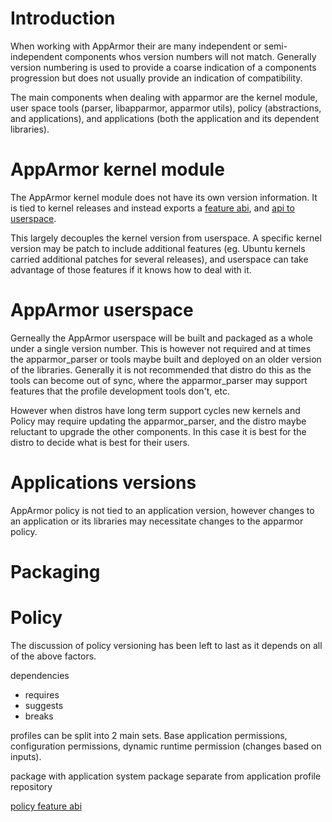 # Introduction

When working with AppArmor their are many independent or semi-independent components whos version numbers will not match. Generally version numbering is used to provide a coarse indication of a components progression but does not usually provide an indication of compatibility.

The main components when dealing with apparmor are the kernel module, user space tools (parser, libapparmor, apparmor utils), policy (abstractions, and applications), and applications (both the application and its dependent libraries).

# AppArmor kernel module

The AppArmor kernel module does not have its own version information. It is tied to kernel releases and instead exports a [feature abi](AppArmorFeatureABI), and [api to userspace](AppArmorinterfaces).

This largely decouples the kernel version from userspace. A specific kernel version may be patch to include additional features (eg. Ubuntu kernels carried additional patches for several releases), and userspace can take advantage of those features if it knows how to deal with it.

# AppArmor userspace

Gerneally the AppArmor userspace will be built and packaged as a whole under a single version number. This is however not required and at times the apparmor_parser or tools maybe built and deployed on an older version of the libraries. Generally it is not recommended that distro do this as the tools can become out of sync, where the apparmor_parser may support features that the profile development tools don't, etc.

However when distros have long term support cycles new kernels and Policy may require updating the apparmor_parser, and the distro maybe reluctant to upgrade the other components. In this case it is best for the distro to decide what is best for their users.

# Applications versions

AppArmor policy is not tied to an application version, however changes to an application or its libraries may necessitate changes to the apparmor policy.


# Packaging


# Policy

The discussion of policy versioning has been left to last as it depends on all of the above factors.


dependencies
- requires
- suggests
- breaks


profiles can be split into 2 main sets. Base application permissions, configuration permissions, dynamic runtime permission (changes based on inputs).


package with application
system package separate from application
profile repository


[policy feature abi](AppArmorpolicyfeaturesabi)
